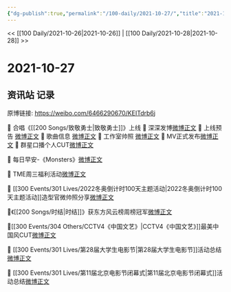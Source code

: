 ```yaml
---
{"dg-publish":true,"permalink":"/100-daily/2021-10-27/","title":"2021-10-27"}
---
```



<< [[100 Daily/2021-10-26\|2021-10-26]] | [[100 Daily/2021-10-28\|2021-10-28]] >>

# 2021-10-27

## 资讯站 记录

原博链接: https://weibo.com/6466290670/KEITdrb6j

🌟 合唱《[[200 Songs/致敬勇士\|致敬勇士]]》上线
💫 深深发博[微博正文](https://m.weibo.cn/6466290670/4696958658416131)
💫 上线预告 [微博正文](https://m.weibo.cn/6466290670/4696932259726976)
💫 歌曲信息 [微博正文](https://m.weibo.cn/6466290670/4696970969746429)
💫 工作室帅照 [微博正文](https://m.weibo.cn/6466290670/4697029840473502)
💫 MV正式发布[微博正文](https://m.weibo.cn/6466290670/4696958466263700)
💫 群星口播个人CUT[微博正文](https://m.weibo.cn/6466290670/4696961574505777)

🌟 每日早安-《Monsters》[微博正文](https://m.weibo.cn/6466290670/4696822998894757)

🌟 TME周三福利活动[微博正文](https://m.weibo.cn/6466290670/4697007400157756)

🌟 [[300 Events/301 Lives/2022冬奥倒计时100天主题活动\|2022冬奥倒计时100天主题活动]]造型官微帅照分享[微博正文](https://m.weibo.cn/6466290670/4696843105076764)

🌟《[[200 Songs/时结\|时结]]》获东方风云榜周榜冠军[微博正文](https://m.weibo.cn/6466290670/4696927830280738)

🌟[[300 Events/304 Others/CCTV4《中国文艺》\|CCTV4《中国文艺》]]最美中国风CUT[微博正文](https://m.weibo.cn/6466290670/4696895038948399)

🌟 [[300 Events/301 Lives/第28届大学生电影节\|第28届大学生电影节]]活动总结[微博正文](https://m.weibo.cn/6466290670/4696899057616619)

🌟 [[300 Events/301 Lives/第11届北京电影节闭幕式\|第11届北京电影节闭幕式]]活动总结[微博正文](https://m.weibo.cn/6466290670/4696898978450131)
